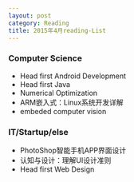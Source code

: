 ```yaml
---
layout: post
category: Reading
title: 2015年4月reading-List
---
```


### Computer Science

* Head first Android Development
* Head first Java
* Numerical Optimization
* ARM嵌入式：Linux系统开发详解
* embeded computer vision

### IT/Startup/else

* PhotoShop智能手机APP界面设计
* 认知与设计：理解UI设计准则
* Head first Web Design




